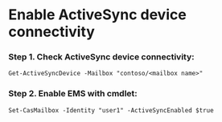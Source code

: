 # Enable ActiveSync device connectivity

### Step 1. Check ActiveSync device connectivity: 
	
```
Get-ActiveSyncDevice -Mailbox "contoso/<mailbox name>"
```

### Step 2. Enable EMS with cmdlet: 
	
```
Set-CasMailbox -Identity "user1" -ActiveSyncEnabled $true
```